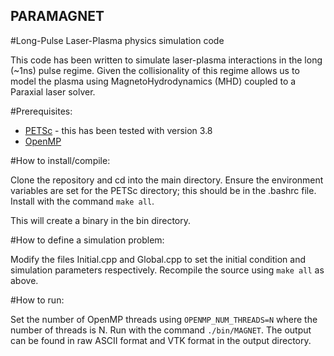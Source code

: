 ## PARAMAGNET
#Long-Pulse Laser-Plasma physics simulation code

This code has been written to simulate laser-plasma interactions in the long (~1ns) pulse regime. 
Given the collisionality of this regime allows us to model the plasma using MagnetoHydrodynamics (MHD) coupled to a Paraxial laser solver.   

#Prerequisites:

- [PETSc](https://www.mcs.anl.gov/petsc/) - this has been tested with version 3.8
- [OpenMP](https://www.openmp.org/)

#How to install/compile:

Clone the repository and cd into the main directory. Ensure the environment variables are set for the PETSc directory; this should be in the .bashrc file. Install with the command `make all`.

This will create a binary in the bin directory.

#How to define a simulation problem:

Modify the files Initial.cpp and Global.cpp to set the initial condition and simulation parameters respectively. Recompile the source using `make all` as above.

#How to run:

Set the number of OpenMP threads using `OPENMP_NUM_THREADS=N` where the number of threads is N. Run with the command `./bin/MAGNET`. The output can be found in raw ASCII format and VTK format in the output directory. 
